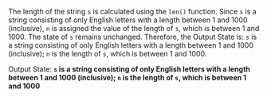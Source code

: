 The length of the string `s` is calculated using the `len()` function. Since `s` is a string consisting of only English letters with a length between 1 and 1000 (inclusive), `n` is assigned the value of the length of `s`, which is between 1 and 1000. The state of `s` remains unchanged. Therefore, the Output State is: `s` is a string consisting of only English letters with a length between 1 and 1000 (inclusive); `n` is the length of `s`, which is between 1 and 1000.

Output State: **`s` is a string consisting of only English letters with a length between 1 and 1000 (inclusive); `n` is the length of `s`, which is between 1 and 1000**